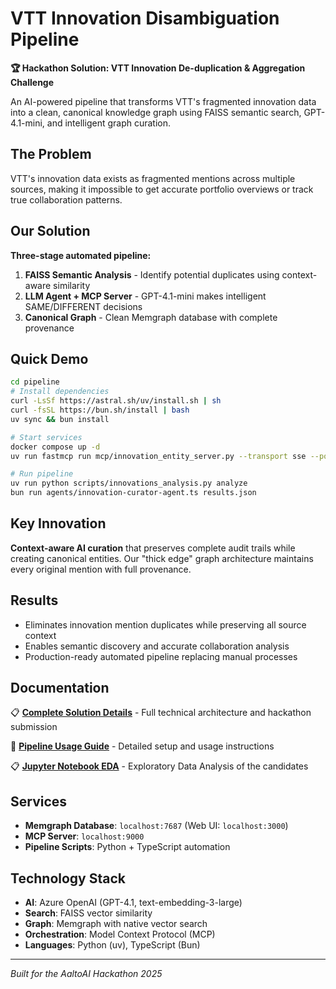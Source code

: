 # VTT Innovation Disambiguation Pipeline

**🏆 Hackathon Solution: VTT Innovation De-duplication & Aggregation Challenge**

An AI-powered pipeline that transforms VTT's fragmented innovation data into a clean, canonical knowledge graph using FAISS semantic search, GPT-4.1-mini, and intelligent graph curation.

## The Problem

VTT's innovation data exists as fragmented mentions across multiple sources, making it impossible to get accurate portfolio overviews or track true collaboration patterns.

## Our Solution

**Three-stage automated pipeline:**

1. **FAISS Semantic Analysis** - Identify potential duplicates using context-aware similarity
2. **LLM Agent + MCP Server** - GPT-4.1-mini makes intelligent SAME/DIFFERENT decisions
3. **Canonical Graph** - Clean Memgraph database with complete provenance

## Quick Demo

```bash
cd pipeline
# Install dependencies
curl -LsSf https://astral.sh/uv/install.sh | sh
curl -fsSL https://bun.sh/install | bash
uv sync && bun install

# Start services
docker compose up -d
uv run fastmcp run mcp/innovation_entity_server.py --transport sse --port 9000

# Run pipeline
uv run python scripts/innovations_analysis.py analyze
bun run agents/innovation-curator-agent.ts results.json
```

## Key Innovation

**Context-aware AI curation** that preserves complete audit trails while creating canonical entities. Our "thick edge" graph architecture maintains every original mention with full provenance.

## Results

- Eliminates innovation mention duplicates while preserving all source context
- Enables semantic discovery and accurate collaboration analysis
- Production-ready automated pipeline replacing manual processes

## Documentation

📋 **[Complete Solution Details](docs/SOLUTION.md)** - Full technical architecture and hackathon submission

🚀 **[Pipeline Usage Guide](pipeline/README.md)** - Detailed setup and usage instructions

📋 **[Jupyter Notebook EDA](notebooks/candidates_eda.ipynb)** - Exploratory Data Analysis of the candidates

## Services

- **Memgraph Database**: `localhost:7687` (Web UI: `localhost:3000`)
- **MCP Server**: `localhost:9000`
- **Pipeline Scripts**: Python + TypeScript automation

## Technology Stack

- **AI**: Azure OpenAI (GPT-4.1, text-embedding-3-large)
- **Search**: FAISS vector similarity
- **Graph**: Memgraph with native vector search
- **Orchestration**: Model Context Protocol (MCP)
- **Languages**: Python (uv), TypeScript (Bun)

---

_Built for the AaltoAI Hackathon 2025_
